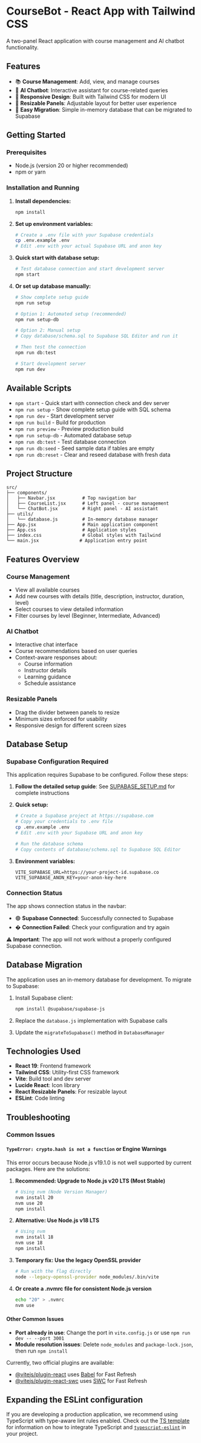 # CourseBot - React App with Tailwind CSS

A two-panel React application with course management and AI chatbot functionality.

## Features

- 📚 **Course Management**: Add, view, and manage courses
- 🤖 **AI Chatbot**: Interactive assistant for course-related queries
- 📱 **Responsive Design**: Built with Tailwind CSS for modern UI
- 🔄 **Resizable Panels**: Adjustable layout for better user experience
- 💾 **Easy Migration**: Simple in-memory database that can be migrated to Supabase

## Getting Started

### Prerequisites
- Node.js (version 20 or higher recommended)
- npm or yarn

### Installation and Running

1. **Install dependencies:**
   ```bash
   npm install
   ```

2. **Set up environment variables:**
   ```bash
   # Create a .env file with your Supabase credentials
   cp .env.example .env
   # Edit .env with your actual Supabase URL and anon key
   ```

3. **Quick start with database setup:**
   ```bash
   # Test database connection and start development server
   npm start
   ```

4. **Or set up database manually:**
   ```bash
   # Show complete setup guide
   npm run setup
   
   # Option 1: Automated setup (recommended)
   npm run setup-db
   
   # Option 2: Manual setup
   # Copy database/schema.sql to Supabase SQL Editor and run it
   
   # Then test the connection
   npm run db:test
   
   # Start development server
   npm run dev
   ```

## Available Scripts

- `npm start` - Quick start with connection check and dev server
- `npm run setup` - Show complete setup guide with SQL schema
- `npm run dev` - Start development server
- `npm run build` - Build for production
- `npm run preview` - Preview production build
- `npm run setup-db` - Automated database setup
- `npm run db:test` - Test database connection
- `npm run db:seed` - Seed sample data if tables are empty
- `npm run db:reset` - Clear and reseed database with fresh data

## Project Structure

```
src/
├── components/
│   ├── Navbar.jsx          # Top navigation bar
│   ├── CourseList.jsx      # Left panel - course management
│   └── ChatBot.jsx         # Right panel - AI assistant
├── utils/
│   └── database.js         # In-memory database manager
├── App.jsx                 # Main application component
├── App.css                 # Application styles
├── index.css               # Global styles with Tailwind
└── main.jsx               # Application entry point
```

## Features Overview

### Course Management
- View all available courses
- Add new courses with details (title, description, instructor, duration, level)
- Select courses to view detailed information
- Filter courses by level (Beginner, Intermediate, Advanced)

### AI Chatbot
- Interactive chat interface
- Course recommendations based on user queries
- Context-aware responses about:
  - Course information
  - Instructor details
  - Learning guidance
  - Schedule assistance

### Resizable Panels
- Drag the divider between panels to resize
- Minimum sizes enforced for usability
- Responsive design for different screen sizes

## Database Setup

### Supabase Configuration Required

This application requires Supabase to be configured. Follow these steps:

1. **Follow the detailed setup guide**: See [SUPABASE_SETUP.md](./SUPABASE_SETUP.md) for complete instructions

2. **Quick setup:**
   ```bash
   # Create a Supabase project at https://supabase.com
   # Copy your credentials to .env file
   cp .env.example .env
   # Edit .env with your Supabase URL and anon key
   
   # Run the database schema
   # Copy contents of database/schema.sql to Supabase SQL Editor
   ```

3. **Environment variables:**
   ```env
   VITE_SUPABASE_URL=https://your-project-id.supabase.co
   VITE_SUPABASE_ANON_KEY=your-anon-key-here
   ```

### Connection Status
The app shows connection status in the navbar:
- 🟢 **Supabase Connected**: Successfully connected to Supabase
- � **Connection Failed**: Check your configuration and try again

⚠️ **Important**: The app will not work without a properly configured Supabase connection.

## Database Migration

The application uses an in-memory database for development. To migrate to Supabase:

1. Install Supabase client:
   ```bash
   npm install @supabase/supabase-js
   ```

2. Replace the `database.js` implementation with Supabase calls
3. Update the `migrateToSupabase()` method in `DatabaseManager`

## Technologies Used

- **React 19**: Frontend framework
- **Tailwind CSS**: Utility-first CSS framework
- **Vite**: Build tool and dev server
- **Lucide React**: Icon library
- **React Resizable Panels**: For resizable layout
- **ESLint**: Code linting

## Troubleshooting

### Common Issues

#### `TypeError: crypto.hash is not a function` or Engine Warnings
This error occurs because Node.js v19.1.0 is not well supported by current packages. Here are the solutions:

1. **Recommended: Upgrade to Node.js v20 LTS (Most Stable)**
   ```bash
   # Using nvm (Node Version Manager)
   nvm install 20
   nvm use 20
   npm install
   ```

2. **Alternative: Use Node.js v18 LTS**
   ```bash
   # Using nvm
   nvm install 18
   nvm use 18
   npm install
   ```

3. **Temporary fix: Use the legacy OpenSSL provider**
   ```bash
   # Run with the flag directly
   node --legacy-openssl-provider node_modules/.bin/vite
   ```

4. **Or create a .nvmrc file for consistent Node.js version**
   ```bash
   echo "20" > .nvmrc
   nvm use
   ```

#### Other Common Issues
- **Port already in use**: Change the port in `vite.config.js` or use `npm run dev -- --port 3001`
- **Module resolution issues**: Delete `node_modules` and `package-lock.json`, then run `npm install`

Currently, two official plugins are available:

- [@vitejs/plugin-react](https://github.com/vitejs/vite-plugin-react/blob/main/packages/plugin-react) uses [Babel](https://babeljs.io/) for Fast Refresh
- [@vitejs/plugin-react-swc](https://github.com/vitejs/vite-plugin-react/blob/main/packages/plugin-react-swc) uses [SWC](https://swc.rs/) for Fast Refresh

## Expanding the ESLint configuration

If you are developing a production application, we recommend using TypeScript with type-aware lint rules enabled. Check out the [TS template](https://github.com/vitejs/vite/tree/main/packages/create-vite/template-react-ts) for information on how to integrate TypeScript and [`typescript-eslint`](https://typescript-eslint.io) in your project.
